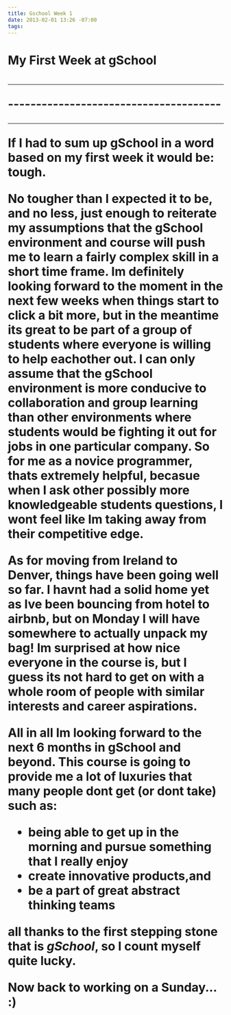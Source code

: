 ```yaml
---
title: Gschool Week 1
date: 2013-02-01 13:26 -07:00
tags:
---
```

<h1>My First Week at gSchool<h1> 
<hr />--------------------------------------<hr />

If I had to sum up gSchool in a word based on my first week it would be: <strong>tough</strong>. 

No tougher than I expected it to be, and no less, just enough to reiterate my assumptions that the gSchool environment and course will push me to learn a fairly complex skill in a short time frame. Im definitely looking forward to the moment in the next few weeks when things start to click a bit more, but in the meantime its great to be part of a group of students where everyone is willing to help eachother out. I can only assume that the gSchool environment is more conducive to collaboration and group learning than other environments where students would be fighting it out for jobs in one particular company. So for me as a novice programmer, thats extremely helpful, becasue when I ask other possibly more knowledgeable students questions, I wont feel like Im taking away from their competitive edge.

As for moving from Ireland to Denver, things have been going well so far. I havnt had a solid home yet as Ive been bouncing from hotel to airbnb, but on Monday I will have somewhere to actually unpack my bag! Im surprised at how nice everyone in the course is, but I guess its not hard to get on with a whole room of people with similar interests and career aspirations.

All in all Im looking forward to the next 6 months in gSchool and beyond. This course is going to provide me a lot of luxuries that many people dont get (or dont take) such as:
<ul>
<li>being able to get up in the morning and pursue something that I really enjoy</li>
<li>create innovative products,and</li>
<li>be a part of great abstract thinking teams</li>
</ul>
all thanks to the first stepping stone that is <em>gSchool</em>, so I count myself quite lucky. 

Now back to working on a Sunday... :)



